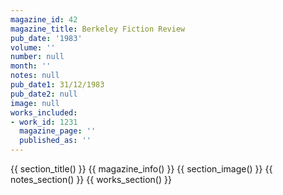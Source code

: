 ```yaml
---
magazine_id: 42
magazine_title: Berkeley Fiction Review
pub_date: '1983'
volume: ''
number: null
month: ''
notes: null
pub_date1: 31/12/1983
pub_date2: null
image: null
works_included:
- work_id: 1231
  magazine_page: ''
  published_as: ''
---
```


{{ section_title() }}
{{ magazine_info() }}
{{ section_image() }}
{{ notes_section() }}
{{ works_section() }}
